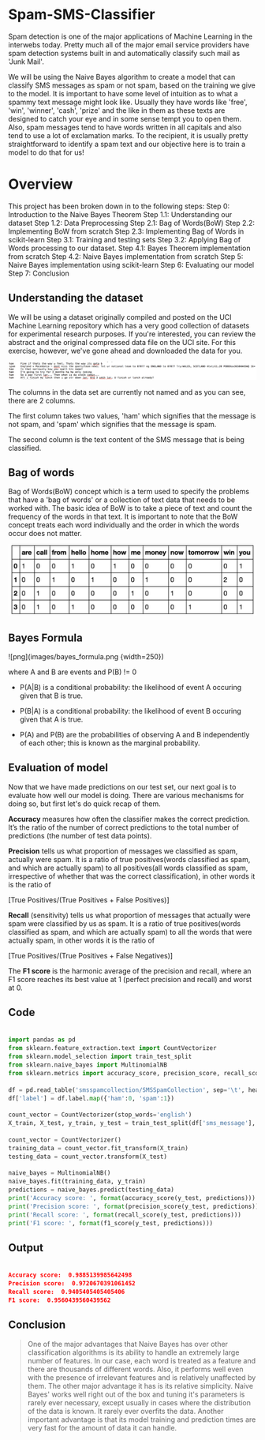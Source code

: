 # Spam-SMS-Classifier

Spam detection is one of the major applications of Machine Learning in the interwebs today. Pretty much all of the major email service providers have spam detection systems built in and automatically classify such mail as 'Junk Mail'. 

 We will be using the Naive Bayes algorithm to create a model that can classify SMS messages as spam or not spam, based on the training we give to the model. It is important to have some level of intuition as to what a spammy text message might look like. Usually they have words like 'free', 'win', 'winner', 'cash', 'prize' and the like in them as these texts are designed to catch your eye and in some sense tempt you to open them. Also, spam messages tend to have words written in all capitals and also tend to use a lot of exclamation marks. To the recipient, it is usually pretty straightforward to identify a spam text and our objective here is to train a model to do that for us!

# Overview

This project has been broken down in to the following steps: 
	Step 0: Introduction to the Naive Bayes Theorem
	Step 1.1: Understanding our dataset
	Step 1.2: Data Preprocessing
	Step 2.1: Bag of Words(BoW)
	Step 2.2: Implementing BoW from scratch
	Step 2.3: Implementing Bag of Words in scikit-learn
	Step 3.1: Training and testing sets
	Step 3.2: Applying Bag of Words processing to our dataset.
	Step 4.1: Bayes Theorem implementation from scratch
	Step 4.2: Naive Bayes implementation from scratch
	Step 5: Naive Bayes implementation using scikit-learn
	Step 6: Evaluating our model
	Step 7: Conclusion

## Understanding the dataset

We will be using a dataset originally compiled and posted on the UCI Machine Learning repository which has a very good collection of datasets for experimental research purposes. If you're interested, you can review the abstract and the original compressed data file on the UCI site. For this exercise, however, we've gone ahead and downloaded the data for you.

![png](images/dqnb.png)

The columns in the data set are currently not named and as you can see, there are 2 columns. 

The first column takes two values, 'ham' which signifies that the message is not spam, and 'spam' which signifies that the message is spam. 

The second column is the text content of the SMS message that is being classified.

## Bag of words

Bag of Words(BoW) concept which is a term used to specify the problems that have a 'bag of words' or a collection of text data that needs to be worked with. The basic idea of BoW is to take a piece of text and count the frequency of the words in that text. It is important to note that the BoW concept treats each word individually and the order in which the words occur does not matter.

![png](images/countvectorizer.png)

## Bayes Formula

![png](images/bayes_formula.png {width=250})

where A and B are events and P(B) != 0

* P(A|B) is a conditional probability: the likelihood of event A occuring given that B is true.

* P(B|A) is a conditional probability: the likelihood of event B occuring given that A is true.

* P(A) and P(B) are the probabilities of observing A and B independently of each other; this is known as the marginal probability.

## Evaluation of model

Now that we have made predictions on our test set, our next goal is to evaluate how well our model is doing. There are various mechanisms for doing so, but first let's do quick recap of them.

**Accuracy** measures how often the classifier makes the correct prediction. It’s the ratio of the number of correct predictions to the total number of predictions (the number of test data points).

**Precision** tells us what proportion of messages we classified as spam, actually were spam. It is a ratio of true positives(words classified as spam, and which are actually spam) to all positives(all words classified as spam, irrespective of whether that was the correct classification), in other words it is the ratio of

[True Positives/(True Positives + False Positives)]

**Recall** (sensitivity) tells us what proportion of messages that actually were spam were classified by us as spam. It is a ratio of true positives(words classified as spam, and which are actually spam) to all the words that were actually spam, in other words it is the ratio of

[True Positives/(True Positives + False Negatives)]

The **F1 score** is the harmonic average of the precision and recall, where an F1 score reaches its best value at 1 (perfect precision and recall) and worst at 0.

## Code

``` python

import pandas as pd
from sklearn.feature_extraction.text import CountVectorizer
from sklearn.model_selection import train_test_split
from sklearn.naive_bayes import MultinomialNB
from sklearn.metrics import accuracy_score, precision_score, recall_score, f1_score

df = pd.read_table('smsspamcollection/SMSSpamCollection', sep='\t', header=None, names=['label', 'sms_message'])
df['label'] = df.label.map({'ham':0, 'spam':1})

count_vector = CountVectorizer(stop_words='english')
X_train, X_test, y_train, y_test = train_test_split(df['sms_message'], df['label'], random_state=1)

count_vector = CountVectorizer()
training_data = count_vector.fit_transform(X_train)
testing_data = count_vector.transform(X_test)

naive_bayes = MultinomialNB()
naive_bayes.fit(training_data, y_train)
predictions = naive_bayes.predict(testing_data)
print('Accuracy score: ', format(accuracy_score(y_test, predictions)))
print('Precision score: ', format(precision_score(y_test, predictions)))
print('Recall score: ', format(recall_score(y_test, predictions)))
print('F1 score: ', format(f1_score(y_test, predictions)))

```
## Output

```json

Accuracy score:  0.9885139985642498
Precision score:  0.9720670391061452
Recall score:  0.9405405405405406
F1 score:  0.9560439560439562

```

## Conclusion

>One of the major advantages that Naive Bayes has over other classification algorithms is its ability to handle an extremely large number of features. In our case, each word is treated as a feature and there are thousands of different words. Also, it performs well even with the presence of irrelevant features and is relatively unaffected by them. The other major advantage it has is its relative simplicity. Naive Bayes' works well right out of the box and tuning it's parameters is rarely ever necessary, except usually in cases where the distribution of the data is known. It rarely ever overfits the data. Another important advantage is that its model training and prediction times are very fast for the amount of data it can handle.